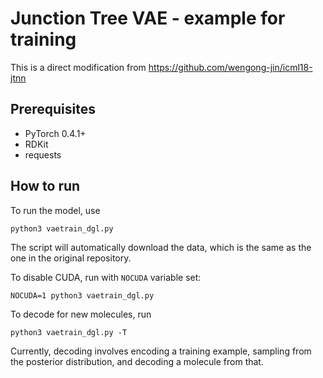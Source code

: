 Junction Tree VAE - example for training
==========================================

This is a direct modification from https://github.com/wengong-jin/icml18-jtnn

Prerequisites
--------------
* PyTorch 0.4.1+
* RDKit
* requests

How to run
-----------

To run the model, use
```
python3 vaetrain_dgl.py
```
The script will automatically download the data, which is the same as the one in the
original repository.

To disable CUDA, run with `NOCUDA` variable set:
```
NOCUDA=1 python3 vaetrain_dgl.py
```

To decode for new molecules, run
```
python3 vaetrain_dgl.py -T
```

Currently, decoding involves encoding a training example, sampling from the posterior
distribution, and decoding a molecule from that.
